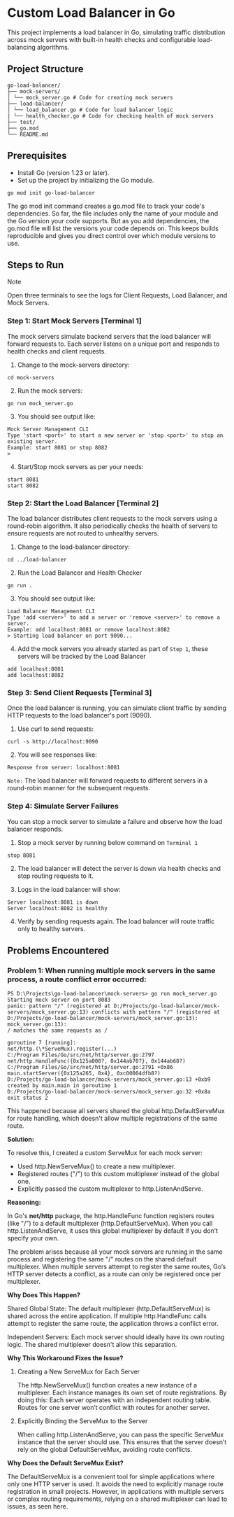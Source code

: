 # Custom Load Balancer in Go

This project implements a load balancer in Go, simulating traffic distribution across mock servers with built-in health checks and configurable load-balancing algorithms.

## Project Structure

```
go-load-balancer/
├── mock-servers/
│ └── mock_server.go # Code for creating mock servers
├── load-balancer/
│ └── load_balancer.go # Code for load balancer logic
| └── health_checker.go # Code for checking health of mock servers
├── test/
├── go.mod
└── README.md
```

## Prerequisites

- Install Go (version 1.23 or later).
- Set up the project by initializing the Go module.

```
go mod init go-load-balancer
```

The go mod init command creates a go.mod file to track your code's dependencies. So far, the file includes only the name of your module and the Go version your code supports. But as you add dependencies, the go.mod file will list the versions your code depends on. This keeps builds reproducible and gives you direct control over which module versions to use.

## Steps to Run

> [!NOTE]
> Open three terminals to see the logs for Client Requests, Load Balancer, and Mock Servers.

### Step 1: Start Mock Servers [Terminal 1]

The mock servers simulate backend servers that the load balancer will forward requests to. Each server listens on a unique port and responds to health checks and client requests.

1. Change to the mock-servers directory:

```
cd mock-servers
```

2. Run the mock servers:

```
go run mock_server.go
```

3. You should see output like:

```
Mock Server Management CLI
Type 'start <port>' to start a new server or 'stop <port>' to stop an existing server.
Example: start 8081 or stop 8082
>
```

4. Start/Stop mock servers as per your needs:

```
start 8081
start 8082
```

### Step 2: Start the Load Balancer [Terminal 2]

The load balancer distributes client requests to the mock servers using a round-robin algorithm. It also periodically checks the health of servers to ensure requests are not routed to unhealthy servers.

1. Change to the load-balancer directory:

```
cd ../load-balancer
```

2. Run the Load Balancer and Health Checker

```
go run .
```

3. You should see output like:

```
Load Balancer Management CLI
Type 'add <server>' to add a server or 'remove <server>' to remove a server.
Example: add localhost:8081 or remove localhost:8082
> Starting load balancer on port 9090...
```

4. Add the mock servers you already started as part of `Step 1`, these servers will be tracked by the Load Balancer

```
add localhost:8081
add localhost:8082
```

### Step 3: Send Client Requests [Terminal 3]

Once the load balancer is running, you can simulate client traffic by sending HTTP requests to the load balancer's port (9090).

1. Use curl to send requests:

```
curl -s http://localhost:9090
```

2. You will see responses like:

```
Response from server: localhost:8081
```

`Note:` The load balancer will forward requests to different servers in a round-robin manner for the subsequent requests.

### Step 4: Simulate Server Failures

You can stop a mock server to simulate a failure and observe how the load balancer responds.

1. Stop a mock server by running below command on `Terminal 1`

```
stop 8081
```

2. The load balancer will detect the server is down via health checks and stop routing requests to it.

3. Logs in the load balancer will show:

```
Server localhost:8081 is down
Server localhost:8082 is healthy
```

4. Verify by sending requests again. The load balancer will route traffic only to healthy servers.

## Problems Encountered

### Problem 1: When running multiple mock servers in the same process, a route conflict error occurred:

```
PS D:\Projects\go-load-balancer\mock-servers> go run mock_server.go
Starting mock server on port 8083
panic: pattern "/" (registered at D:/Projects/go-load-balancer/mock-servers/mock_server.go:13) conflicts with pattern "/" (registered at D:/Projects/go-load-balancer/mock-servers/mock_server.go:13): mock_server.go:13):
/ matches the same requests as /

goroutine 7 [running]:
net/http.(\*ServeMux).register(...)
C:/Program Files/Go/src/net/http/server.go:2797
net/http.HandleFunc({0x125a008?, 0x144ab70?}, 0x144ab68?)
C:/Program Files/Go/src/net/http/server.go:2791 +0x86
main.startServer({0x125a265, 0x4}, 0xc00004dfb8?)
D:/Projects/go-load-balancer/mock-servers/mock_server.go:13 +0xb9
created by main.main in goroutine 1
D:/Projects/go-load-balancer/mock-servers/mock_server.go:32 +0x8a
exit status 2
```

This happened because all servers shared the global http.DefaultServeMux for route handling, which doesn't allow multiple registrations of the same route.

**Solution:**

To resolve this, I created a custom ServeMux for each mock server:

- Used http.NewServeMux() to create a new multiplexer.
- Registered routes ("/") to this custom multiplexer instead of the global one.
- Explicitly passed the custom multiplexer to http.ListenAndServe.

**Reasoning:**

In Go's **net/http** package, the http.HandleFunc function registers routes (like "/") to a default multiplexer (http.DefaultServeMux). When you call http.ListenAndServe, it uses this global multiplexer by default if you don’t specify your own.

The problem arises because all your mock servers are running in the same process and registering the same "/" routes on the shared default multiplexer. When multiple servers attempt to register the same routes, Go’s HTTP server detects a conflict, as a route can only be registered once per multiplexer.

**Why Does This Happen?**

Shared Global State: The default multiplexer (http.DefaultServeMux) is shared across the entire application. If multiple http.HandleFunc calls attempt to register the same route, the application throws a conflict error.

Independent Servers: Each mock server should ideally have its own routing logic. The shared multiplexer doesn't allow this separation.

**Why This Workaround Fixes the Issue?**

1. Creating a New ServeMux for Each Server

   The http.NewServeMux() function creates a new instance of a multiplexer. Each instance manages its own set of route registrations. By doing this:
   Each server operates with an independent routing table.
   Routes for one server won’t conflict with routes for another server.

2. Explicitly Binding the ServeMux to the Server

   When calling http.ListenAndServe, you can pass the specific ServeMux instance that the server should use. This ensures that the server doesn’t rely on the global DefaultServeMux, avoiding route conflicts.

**Why Does the Default ServeMux Exist?**

The DefaultServeMux is a convenient tool for simple applications where only one HTTP server is used. It avoids the need to explicitly manage route registration in small projects. However, in applications with multiple servers or complex routing requirements, relying on a shared multiplexer can lead to issues, as seen here.
